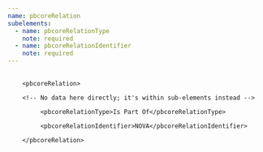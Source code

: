 ```yaml
---
name: pbcoreRelation
subelements:
  - name: pbcoreRelationType
    note: required
  - name: pbcoreRelationIdentifier
    note: required
---
```

<pre>
  <code>
    &lt;pbcoreRelation&gt;<br>
    &lt;!-- No data here directly; it's within sub-elements instead --&gt;<br>
         &lt;pbcoreRelationType&gt;Is Part Of&lt;/pbcoreRelationType&gt;<br>
         &lt;pbcoreRelationIdentifier&gt;NOVA&lt;/pbcoreRelationIdentifier&gt;<br>
    &lt;/pbcoreRelation&gt;<br>
  </code>
</pre>
